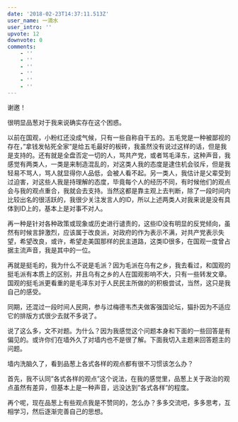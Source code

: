 ```yaml
---
date: '2018-02-23T14:37:11.513Z'
user_name: 一滴水
user_intro: ''
upvote: 12
downvote: 0
comments:
    - ''
    - ''
    - ''
    - ''
    - ''
    - ''
---
```


谢邀！

很明显品葱对于我来说确实存在这个困惑。

以前在国观，小粉红还没成气候，只有一些自称自干五的。五毛党是一种被鄙视的存在，”拿钱发帖死全家”是给五毛最好的板砖，我虽然没有说过这样的话，但是我是支持的。还有就是全盘否定一切的人，骂共产党，或者骂毛泽东，这种声音，我感觉有两类人，一类是来制造混乱的，对这类人我的态度是逮住机会驳斥，但是我轻易不骂人，骂人就显得你人品低，会被人看不起。另一类人，我估计是父辈受到过迫害，对这些人我是持理解的态度，毕竟每个人的经历不同，有时候他们的观点会与我的观点重合，我就会去支持。当然这都是靠主观上去判断，除了一段时间内比较出名的很活跃的，我很少关注发言人的ID，所以上述两类人对我来说是没有具体到ID上的，基本上是对事不对人。

再一种是针对各种政策或现象或历史进行谴责的，这些ID没有明显的反党倾向，虽然有时候言辞激烈，应该属于改良派，对政府的作为表示不满，对共产党表示失望，希望改良，或许，希望走美国那样的民主道路，这类ID很多，在国观一度曾占据主流声音，我是其中的一位。

再就是挺毛的，我为什么不说是毛派？因为毛派在乌有之乡，我去看过，和国观的挺毛派有本质上的区别，并且乌有之乡的人在国观影响不大，只有一些转发文章。国观的挺毛派更看重的是毛泽东对于人民民主所做的的积极尝试，当然，这只是我自己的感受。

同期，还混过一段时间人民网，参与过梅德韦杰夫做客强国论坛，猫扑因为不适应它的排版方式很少去就不多说了。

说了这么多，文不对题。为什么？因为我感觉这个问题本身和下面的一些回答是有偏见的。或许你们在墙外久了对墙内也不是很了解。下面我切入主题来回答题主的问题。

墙内洗脑久了，看到品葱上各式各样的观点都有很不习惯该怎么办？

首先，我不认同”各式各样的观点”这个说法，在我的感觉里，品葱上关于政治的观点虽然有差异，但基本上是一种声音，远没达到”各式各样”的程度。

再个呢，现在品葱上有些观点我是不赞同的，怎么办？多多交流吧，多多思考，互相学习，然后逐渐完善自己的思想。
